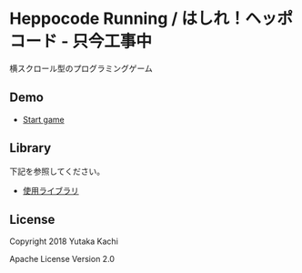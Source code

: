 # Heppocode Running / はしれ！ヘッポコード - 只今工事中

横スクロール型のプログラミングゲーム


## Demo

- [Start game](https://ycatch.github.io/heppo-code-running/)


## Library

下記を参照してください。

- [使用ライブラリ](doc/library.md)


## License

Copyright 2018 Yutaka Kachi

Apache License Version 2.0
